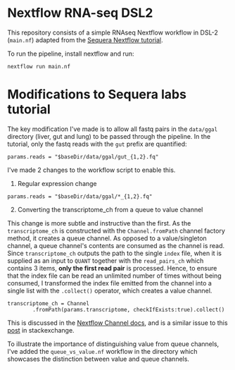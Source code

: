 # Nextflow RNA-seq DSL2

This repository consists of a simple RNAseq Nextflow workflow in DSL-2 (`main.nf`) adapted from the [Sequera Nextflow tutorial](https://github.com/seqeralabs/nextflow-tutorial). 

To run the pipeline, install nextflow and run:
```
nextflow run main.nf
```

# Modifications to Sequera labs tutorial

The key modification I've made is to allow all fastq pairs in the `data/ggal`
directory (liver, gut and lung) to be passed through the pipeline. In the tutorial,
only the fastq reads with the `gut` prefix are quantified: 
```
params.reads = "$baseDir/data/ggal/gut_{1,2}.fq"
```

I've made 2 changes to the workflow script to enable this.

1. Regular expression change

```
params.reads = "$baseDir/data/ggal/*_{1,2}.fq"
```

2. Converting the transcriptome_ch from a queue to value channel

This change is more subtle and instructive than the first. As the `transcriptome_ch` is constructed
with the `Channel.fromPath` channel factory method, it creates a queue channel.
As opposed to a value/singleton channel, a queue channel's contents are consumed as the channel
is read. Since `transcriptome_ch` outputs the path to the single `index` file, when
it is supplied as an input to `QUANT` together with the `read_pairs_ch` which contains 3
items, **only the first read pair** is processed. Hence, to ensure that the index file can be read an unlimited number of times without 
being consumed, I transformed the index file emitted from the channel into a single list with the
`.collect()` operator, which creates a value channel. 

```
transcriptome_ch = Channel
        .fromPath(params.transcriptome, checkIfExists:true).collect()
```

This is discussed in the [Nextflow Channel docs](https://www.nextflow.io/docs/latest/channel.html), and is a similar issue to this [post](https://bioinformatics.stackexchange.com/questions/18321/how-fo-force-nextflow-to-repeat-a-process-until-all-values-in-a-particular-chann) in stackexchange.

To illustrate the importance of distinguishing value from queue channels, I've added the 
`queue_vs_value.nf` workflow in the directory which showcases the distinction between
value and queue channels.







